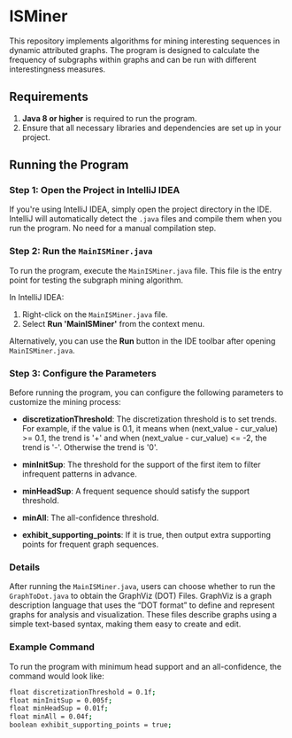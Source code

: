 # ISMiner

This repository implements algorithms for mining interesting sequences in dynamic attributed graphs. The program is designed to calculate the frequency of subgraphs within graphs and can be run with different interestingness measures.

## Requirements

1. **Java 8 or higher** is required to run the program.
2. Ensure that all necessary libraries and dependencies are set up in your project.

## Running the Program

### Step 1: Open the Project in IntelliJ IDEA

If you're using IntelliJ IDEA, simply open the project directory in the IDE. IntelliJ will automatically detect the `.java` files and compile them when you run the program. No need for a manual compilation step.

### Step 2: Run the `MainISMiner.java`

To run the program, execute the `MainISMiner.java` file. This file is the entry point for testing the subgraph mining algorithm.

In IntelliJ IDEA:
1. Right-click on the `MainISMiner.java` file.
2. Select **Run 'MainISMiner'** from the context menu.

Alternatively, you can use the **Run** button in the IDE toolbar after opening `MainISMiner.java`.

### Step 3: Configure the Parameters

Before running the program, you can configure the following parameters to customize the mining process:

- **discretizationThreshold**: The discretization threshold is to set trends. For example, if the value is 0.1, it means when (next_value - cur_value) >= 0.1, the trend is '+' and when (next_value - cur_value) <= -2, the trend is '-'. Otherwise the trend is '0'.
  
- **minInitSup**: The threshold for the support of the first item to filter infrequent patterns in advance.

- **minHeadSup**: A frequent sequence should satisfy the support threshold.

- **minAll**: The all-confidence threshold.

- **exhibit_supporting_points**: If it is true, then output extra supporting points for frequent graph sequences.

### Details
After running the `MainISMiner.java`, users can choose whether to run the `GraphToDot.java` to obtain the GraphViz (DOT) Files. GraphViz is a graph description language that uses the “DOT format” to define and represent graphs for analysis and visualization. These files describe graphs using a simple text-based syntax, making them easy to create and edit.

### Example Command

To run the program with minimum head support and an all-confidence, the command would look like:

```bash
float discretizationThreshold = 0.1f;
float minInitSup = 0.005f; 
float minHeadSup = 0.01f;  
float minAll = 0.04f;  
boolean exhibit_supporting_points = true;


